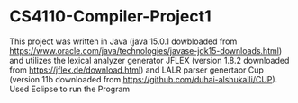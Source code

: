 # CS4110-Compiler-Project1

This project was written in Java (java 15.0.1 dowbloaded from https://www.oracle.com/java/technologies/javase-jdk15-downloads.html) and utilizes the lexical analyzer generator JFLEX (version 1.8.2 downloaded from https://jflex.de/download.html) and LALR parser genertaor Cup (version 11b downloaded from https://github.com/duhai-alshukaili/CUP).
Used Eclipse to run the Program

  
